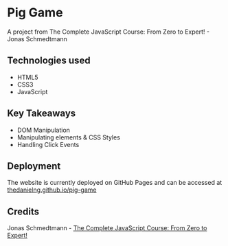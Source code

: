 # Pig Game
A project from The Complete JavaScript Course: From Zero to Expert! - Jonas Schmedtmann

## Technologies used
- HTML5
- CSS3
- JavaScript

## Key Takeaways
- DOM Manipulation
- Manipulating elements & CSS Styles
- Handling Click Events

## Deployment
The website is currently deployed on GitHub Pages and can be accessed at [thedanielng.github.io/pig-game](https://thedanielng.github.io/pig-game)

## Credits
Jonas Schmedtmann - [The Complete JavaScript Course: From Zero to Expert!](https://www.udemy.com/course/the-complete-javascript-course/)

